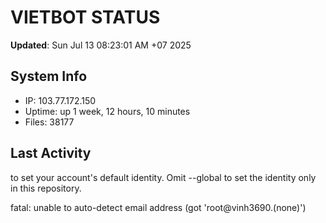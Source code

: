 # VIETBOT STATUS
**Updated**: Sun Jul 13 08:23:01 AM +07 2025

## System Info
- IP: 103.77.172.150
- Uptime: up 1 week, 12 hours, 10 minutes
- Files: 38177

## Last Activity

to set your account's default identity.
Omit --global to set the identity only in this repository.

fatal: unable to auto-detect email address (got 'root@vinh3690.(none)')
